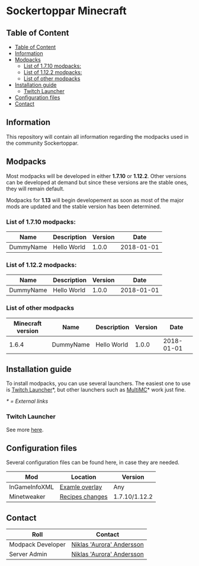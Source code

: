 # Sockertoppar Minecraft

## Table of Content

- [Table of Content](#table-of-content)
- [Information](#information)
- [Modpacks](#modpacks)
  * [List of 1.7.10 modpacks:](#list-of-1710-modpacks-)
  * [List of 1.12.2 modpacks:](#list-of-1122-modpacks-)
  * [List of other modpacks](#list-of-other-modpacks)
- [Installation guide](#installation-guide)
  * [Twitch Launcher](#twitch-launcher)
- [Configuration files](#configuration-files)
- [Contact](#contact)

## Information

This repository will contain all information regarding the modpacks used in the community Sockertoppar.

## Modpacks

Most modpacks will be developed in either **1.7.10** or **1.12.2**. Other versions can be developed at demand but since these versions are the stable ones, they will remain default.

Modpacks for **1.13** will begin developement as soon as most of the major mods are updated and the stable version has been determined.

### List of 1.7.10 modpacks:

| Name | Description | Version | Date |
| -----| ----------- | ------- | ---- |
| DummyName | Hello World | 1.0.0 | 2018-01-01 |

### List of 1.12.2 modpacks:

| Name | Description | Version | Date |
| -----| ----------- | ------- | ---- |
| DummyName | Hello World | 1.0.0 | 2018-01-01 |

### List of other modpacks

| Minecraft version | Name | Description | Version | Date |
| ----------------- | ---- | ----------- | ------- | ---- |
| 1.6.4 | DummyName | Hello World | 1.0.0 | 2018-01-01 |

## Installation guide

To install modpacks, you can use several launchers. The easiest one to use is <a href="https://app.twitch.tv/download" target="_blank">Twitch Launcher</a>\*, but other launchers such as <a href="https://multimc.org/" target="_blank">MultiMC</a>\* work just fine.

*\* = External links*

### Twitch Launcher

See more [here](guide/twitch_launcher_installation_guide.md).

## Configuration files

Several configuration files can be found here, in case they are needed. 

| Mod | Location | Version |
| --- | -------- | ------- |
| InGameInfoXML | [Examle overlay](config/ingameinfoxml/InGameInfo.xml) | Any |
| Minetweaker | [Recipes changes](config/minetweaker) | 1.7.10/1.12.2 |

## Contact

| Roll | Contact |
| ---- | ------- |
| Modpack Developer | [Niklas 'Aurora' Andersson](https://github.com/AuroraBTH) |
| Server Admin | [Niklas 'Aurora' Andersson](https://github.com/AuroraBTH) |
